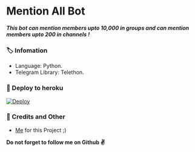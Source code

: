 # Mention All Bot
_**This bot can mention members upto 10,000 in groups and can mention members upto 200 in channels !**_

### 🏷 Infomation
- Language: Python.
- Telegram Library: Telethon.

### 🚀 Deploy to heroku
[![Deploy](https://www.herokucdn.com/deploy/button.svg)](https://heroku.com/deploy?template=https://github.com/Paranoya666/MentionAllBot)

### 🎯 Credits and Other
- [Me](https://github.com/AnjanaMadu) for this Project ;)

**Do not forget to follow me on Github ✌️**
